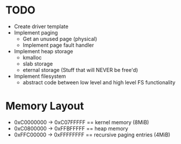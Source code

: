 # TODO
- Create driver template
- Implement paging
	- Get an unused page (physical)
	- Implement page fault handler
- Implement heap storage
	- kmalloc
	- slab storage
	- eternal storage (Stuff that will NEVER be free'd)
- Implement filesystem
	- abstract code between low level and high level FS functionality

# Memory Layout
- 0xC0000000 -> 0xC07FFFFF == kernel memory (8MiB)
- 0xC0800000 -> 0xFFBFFFFF == heap memory
- 0xFFC00000 -> 0xFFFFFFFF == recursive paging entries (4MiB)
